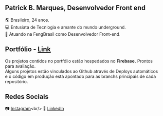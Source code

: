 ## Patrick B. Marques, Desenvolvedor Front end 

:earth_americas: Brasileiro, 24 anos. <br/>
💻 Entusiata de Tecnlogia e amante do mundo underground. <br/>
📍 Atuando na FengBrasil como Desenvolvedor Front-end.

## Portfólio - [Link](https://patrick-b-marques.web.app/)

Os projetos contidos no portfólio estão hospedados no <strong>Firebase.</strong> Prontos para avaliação.<br/>
Alguns projetos estão vinculados ao Github através de Deploys automáticos e o código em produção está apontado para as branchs principais de cada repositório.

## Redes Sociais

📷 [Instagram](https://www.instagram.com/patrickmarques__)<br/>
🔗 [LinkedIn](https://www.linkedin.com/in/patrick-belfort-91253b200/)
